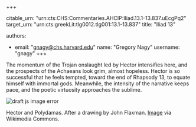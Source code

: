+++


citable_urn: "urn:cts:CHS:Commentaries.AHCIP:Iliad.13.1-13.837.uEcgPq2"
target_urn: "urn:cts:greekLit:tlg0012.tlg001:13.1-13.837"
title: "Iliad 13"

authors:
- email: "gnagy@chs.harvard.edu"
  name: "Gregory Nagy"
  username: "gnagy"
+++

<p>The momentum of the Trojan onslaught led by Hector intensifies here, and the prospects of the Achaeans look grim, almost hopeless. Hector is so successful that he feels tempted, toward the end of Rhapsody 13, to equate himself with immortal gods. Meanwhile, the intensity of the narrative keeps pace, and the poetic virtuosity approaches the sublime.</p><p></p><span><img src="https://classical-inquiries.chs.harvard.edu/wp-content/uploads/2016/10/Flaxman_Ilias_1795_1280.jpg" alt="draft js image error"/></span><p>Hector and Polydamas. After a drawing by John Flaxman. <a href="https://commons.wikimedia.org/wiki/File:(17)_Flaxman_Ilias_1795,_Zeichnung_1793,_187_x_363_mm.jpg">Image</a> via Wikimedia Commons.</p>